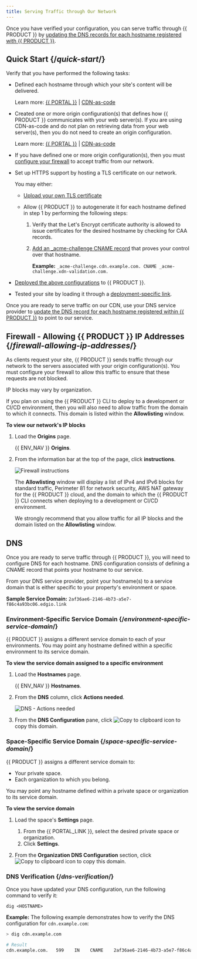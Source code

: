 ```yaml
---
title: Serving Traffic through Our Network
---
```


Once you have verified your configuration, you can serve traffic through {{ PRODUCT }} by [updating the DNS records for each hostname registered with {{ PRODUCT }}](#dns). 

## Quick Start {/*quick-start*/}

Verify that you have performed the following tasks:

-   Defined each hostname through which your site's content will be delivered. 

    Learn more: [{{ PORTAL }}](/guides/basics/hostnames#add-modify-delete-hostname) | [CDN-as-code](/guides/performance/cdn_as_code/edgio_config#environments)

-   Created one or more origin configuration(s) that defines how {{ PRODUCT }} communicates with your web server(s). If you are using CDN-as-code and do not plan on retrieving data from your web server(s), then you do not need to create an origin configuration.

    Learn more: [{{ PORTAL }}](/guides/basics/origins#add-an-origin-configuration) | [CDN-as-code](/guides/performance/cdn_as_code#defining-origins)

-   If you have defined one or more origin configuration(s), then you must [configure your firewall](#firewall-allowing-ip-addresses)  to accept traffic from our network.
-   Set up HTTPS support by hosting a TLS certificate on our network. 

    You may either:
    
    -   [Upload your own TLS certificate](/guides/security/tls_certificates#uploading-your-certificate)
    -   Allow {{ PRODUCT }} to autogenerate it for each hostname defined in step 1 by performing the following steps:

        1.  Verify that the Let's Encrypt certificate authority is allowed to issue certificates for the desired hostname by checking for CAA records.
        2.  [Add an _acme-challenge CNAME record](/guides/security/tls_certificates#domain-control-validation) that proves your control over that hostname. 

            **Example:** `_acme-challenge.cdn.example.com. CNAME _acme-challenge.xdn-validation.com.`

-   [Deployed the above configurations](/guides/basics/deployments) to {{ PRODUCT }}.
-   Tested your site by loading it through a [deployment-specific link](/guides/basics/deployments#deployment-specific-page).

Once you are ready to serve traffic on our CDN, use your DNS service provider to [update the DNS record for each hostname registered within {{ PRODUCT }}](#dns) to point to our service. 

## Firewall - Allowing {{ PRODUCT }} IP Addresses {/*firewall-allowing-ip-addresses*/}

As clients request your site, {{ PRODUCT }} sends traffic through our network to the servers associated with your origin configuration(s). You must configure your firewall to allow this traffic to ensure that these requests are not blocked.

<Callout type="important">

  IP blocks may vary by organization. 

</Callout>

<Callout type="info">

  If you plan on using the {{ PRODUCT }} CLI to deploy to a development or CI/CD environment, then you will also need to allow traffic from the domain to which it connects. This domain is listed within the **Allowlisting** window.

</Callout>

**To view our network's IP blocks**

1.  Load the **Origins** page.

    {{ ENV_NAV }} **Origins**. 

2.  From the information bar at the top of the page, click **instructions**.

    ![Firewall instructions](/images/v7/basics/origins-instructions.png)

    The **Allowlisting** window will display a list of IPv4 and IPv6 blocks for standard traffic, Perimeter 81 for network security, AWS NAT gateway for the {{ PRODUCT }} cloud, and the domain to which the {{ PRODUCT }} CLI connects when deploying to a development or CI/CD environment.

    <Callout type="important">

      We strongly recommend that you allow traffic for all IP blocks and the domain listed on the **Allowlisting** window.

    </Callout>

## DNS

Once you are ready to serve traffic through {{ PRODUCT }}, you will need to configure DNS for each hostname. DNS configuration consists of defining a CNAME record that points your hostname to our service. 

From your DNS service provider, point your hostname(s) to a service domain that is either specific to your property's environment or space.

**Sample Service Domain:** `2af36ae6-2146-4b73-a5e7-f86c4a93bc06.edgio.link`

### Environment-Specific Service Domain {/*environment-specific-service-domain*/}

{{ PRODUCT }} assigns a different service domain to each of your environments. You may point any hostname defined within a specific environment to its service domain. 

**To view the service domain assigned to a specific environment**

1.  Load the **Hostnames** page.

    {{ ENV_NAV }} **Hostnames**. 

2.  From the **DNS** column, click **Actions needed**.

    ![DNS - Actions needed](/images/v7/basics/hostnames-dns.png)

3.  From the **DNS Configuration** pane, click <Image inline src="/images/v7/icons/copy-to-clipboard.png" alt="Copy to clipboard icon" />  to copy this domain. 

### Space-Specific Service Domain {/*space-specific-service-domain*/}

{{ PRODUCT }} assigns a different service domain to:

-   Your private space.
-   Each organization to which you belong. 

You may point any hostname defined within a private space or organization to its service domain. 

**To view the service domain**

1.  Load the space's **Settings** page.

    1.  From the {{ PORTAL_LINK }}, select the desired private space or organization.
    2.  Click **Settings**.

2.  From the **Organization DNS Configuration** section, click <Image inline src="/images/v7/icons/copy-to-clipboard.png" alt="Copy to clipboard icon" />  to copy this domain. 

### DNS Verification {/*dns-verification*/}

Once you have updated your DNS configuration, run the following command to verify it:

`dig <HOSTNAME>`

**Example:** The following example demonstrates how to verify the DNS configuration for `cdn.example.com`:

```bash
> dig cdn.example.com

# Result
cdn.example.com.   599    IN    CNAME    2af36ae6-2146-4b73-a5e7-f86c4a93bc06.edgio.link
```
